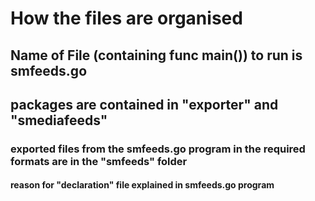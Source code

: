 # How the files are organised

## Name of File (containing func main()) to run is smfeeds.go

## packages are contained in "exporter" and "smediafeeds"

### exported files from the smfeeds.go program in the required formats are in the "smfeeds" folder

#### reason for "declaration" file explained in smfeeds.go program